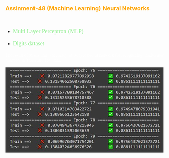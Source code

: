 <p style="color: orange; font-weight: bold; font-size: 18px">Assinment-48 (Machine Learning) Neural Networks</p>
<br>

- <p style="color: lightgreen; font-size: 18px; font-family: Tahoma">Multi Layer Perceptron (MLP)</p>
- <p style="color: lightgreen; font-size: 18px; font-family: Tahoma">Digits dataset</p>

<p style="color: white; font-size: 14px; font-family: Tahoma">The result of ❌loss and ✅accuracy of 3-layer neural network for recognizing handwritten numbers in Train and Test data. </p>

![](data/loss-acc.JPG)

